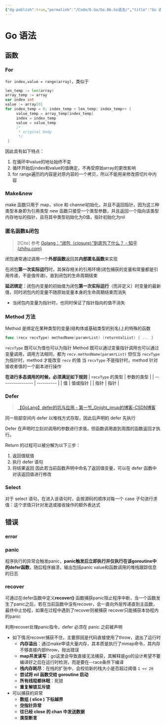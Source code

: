 ```yaml
---
{"dg-publish":true,"permalink":"/Code/6.Go/Go.0b.Go语法/","title":"Go 语法","noteIcon":""}
---
```



# Go 语法

## 函数

### For

`for index,value = range(array)`，类似于
```Go
len_temp := len(array)
array_temp := array
var index int
value := array[0]
for index_temp = 0; index_temp < len_temp; index_temp++ {
     value_temp = array_temp[index_temp]
     index = index_temp
     value = value_temp
     /*
      * original body
      */              
 }  
```
因此具有如下特点：
1. 在循环中value的地址始终不变
2. 循环开始后index和value的值确定，不再受原始array的更改影响
3. for range遍历的内容是对原内容的一个拷贝，所以不能用来修改原切片中内容

### Make&new

make 函数只用于 map，slice 和 channel初始化，并且不返回指针，因为这三种类型本身即为引用类型
new 函数只接受一个类型参数，并且返回一个指向该类型内存地址的指针，且将其中类型初始化为0值，指针初始化为nil

### 匿名函数&闭包

>[!Cite] 参考
> [Golang：“闭包（closure）”到底包了什么？ - 知乎 (zhihu.com)](https://zhuanlan.zhihu.com/p/92634505)

闭包通常通过调用一个**外部函数**返回其**内部匿名函数**来实现

在闭包**第一次实际运行**时，其保存相关的引用环境(闭包捕获的变量和常量都是引用传递，不是值传递)，直到闭包的生命周期结束

**延迟绑定**：闭包内变量的初始值为闭包**第一次实际运行**（而非定义）时变量的最新值，同时闭包内的变量不随原始变量本身的生命周期结束而消失
- 当闭包内变量为指针时，也同时保证了指针指向的值不消失

### Method 方法

Method 是绑定在某种类型的变量(结构体或基础类型的别名)上的特殊的函数

```Go
func (recv recvType) methodName(paramrList) (returnValList) { ... }
```

`recvType` 既可以为值也可以为指针
Method 既可以通过变量指针调用也可以通过变量调用，调用方法相同，都为 `recv.methodName(paramrList)` 
但仅当 `recvType` 为指针时，method 才能改变 `recv` 的值
当 `recvType` 不是指针时，method 针对接收者值的一个副本进行操作

**在进行多态调用的时候，必须满足如下规则**
| `recvType` 的类型 | 参数的类型 |
| ---------------- | ---------- |
| 值               | 值或指针   |
| 指针             | 指针           |

### Defer

> [【GoLang】defer的坑与应用 - 第一节_Gnight_jmup的博客-CSDN博客](https://blog.csdn.net/weixin_44626319/article/details/119581767?spm=1001.2014.3001.5502)

同一局部空间内 defer 以堆栈方式存取，因此后声明的 defer 先执行

Defer 在声明时立刻对调用的参数进行求值，但函数调用直到周围的函数返回才执行。

Return 的过程可以被分解为以下三步：
1. 返回值赋值
2. 执行 defer 语句
3. 将结果返回
因此若当前函数声明中命名了返回值变量，可以在 defer 函数中对该返回值进行修改

### Select

对于 select 语句，在进入该语句时，会按源码的顺序对每一个 case 子句进行求值：这个求值只针对发送或接收操作的额外表达式

## 错误

### error

### panic

程序执行的异常会触发panic，**panic触发后立即执行并仅执行在该goroutine中的defer函数**，随后程序崩溃，输出包括panic value和函数调用的堆栈跟踪信息的日志

### recover

可通过在defer函数中定义**recover()** 函数捕获panic阻止程序中断，当一个函数发生了panic之后，若在当前函数中没有recover，会一直向外层传递直到主函数，最终中止协程，如果在过程中遇到了recover则被捕获
recover只能捕获本协程内的panic

利用recover处理panic指令，defer 必须在 panic 之前被声明

- 如下情况recover捕获不住，主要原因是代码直接使用了throw，退出了运行时
    - **内存溢出**：通过make申请大量内存，其本质是执行了mmap命令，其内存不够直接内部throw，抛出错误
    - **map并发读写**：go这里会导致直接无法捕获，其解释是go的设计希望不要编译好之后在运行时检测，而是要在--race条件下编译
    - **栈内存耗尽**：在栈的扩张中，会校验新的栈大小是否超过阈值 `1 << 20`
    - **尝试将 nil 函数交给 goroutine 启动**
    - **所有线程都休眠**：死锁
    - **重复解锁互斥锁**
- 可以捕获的异常
    - **数组 ( slice ) 下标越界**
    - **空指针异常**
    - **往已经 close 的 chan 中发送数据**
    - **类型断言**